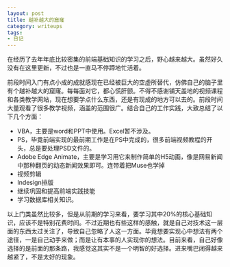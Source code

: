 ```yaml
---
layout: post
title: 越补越大的窟窿
category: writeups
tags:
- 日记
---
```


在经历了去年年底比较密集的前端基础知识的学习之后，野心越来越大。虽然好久没有在这里更新，不过也是一直马不停蹄地忙活着。

前段时间入门有点小成的成就感现在已经被巨大的空虚所替代，仿佛自己的脑子里有个越补越大的窟窿。每每面对它，都心慌肝颤。不得不感谢铺天盖地的视频课程和各类教学网站，现在想要学点什么东西，还是有现成的地方可以去的。前段时间大量观看了很多教学视频，涵盖的范围很广。结合自己的工作实践，大致总结了以下几个方面：

- VBA，主要是word和PPT中使用。Excel暂不涉及。
- PS，毕竟前端实现的最前期工作是在PS中完成的，很多前端视频教程的开头，总是要处理PSD文件的。
- Adobe Edge Animate，主要是学习用它来制作简单的H5动画，像是网易新闻中那种翻页的动态新闻效果即可。连带着把Muse也学掉
- 视频剪辑
- Indesign排版
- 继续巩固和提高前端实践技能
- 学习数据库相关知识。

以上门类虽然比较多，但是从前期的学习来看，要学习其中20%的核心基础知识，应该不是特别花费时间。不过近期也有些这样的感触，就是自己对技术这一层面的东西太过关注了，导致自己忽略了人这一方面。毕竟想要实现心中想法有两个途径，一是自己动手来做；而是让有本事的人实现你的想法。目前来看，自己好像选择的是前面的那条路，我感觉这其实不是一个明智的好选择。进来嘴巴闭得越来越紧了，不是太好的现象。
